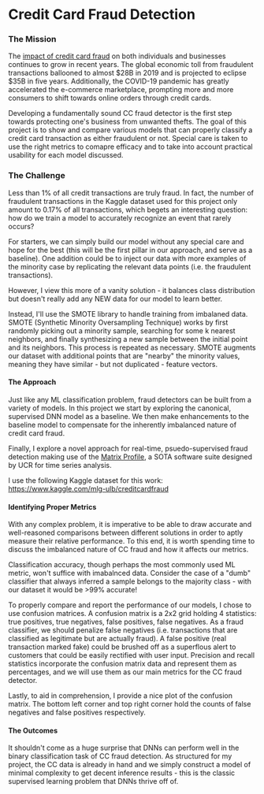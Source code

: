 # Credit Card Fraud Detection

### The Mission

The [impact of credit card fraud](https://www.prnewswire.com/news-releases/payment-card-fraud-losses-reach-27-85-billion-300963232.html) on both individuals and businesses continues to grow in recent years. The global economic toll from fraudulent transactions ballooned to almost $28B in 2019 and is projected to eclipse $35B in five years. Additionally, the COVID-19 pandemic has greatly accelerated the e-commerce marketplace, prompting more and more consumers to shift towards online orders through credit cards. 

Developing a fundamentally sound CC fraud detector is the first step towards protecting one's business from unwanted thefts. The goal of this project is to show and compare various models that can properly classify a credit card transaction as either fraudulent or not. Special care is taken to use the right metrics to comapre efficacy and to take into account practical usability for each model discussed. 

### The Challenge 

Less than 1% of all credit transactions are truly fraud. In fact, the number of fraudulent transactions in the Kaggle dataset used for this project only amount to 0.17% of all transactions, which begets an interesting question: how do we train a model to accurately recognize an event that rarely occurs? 

For starters, we can simply build our model without any special care and hope for the best (this will be the first pillar in our approach, and serve as a baseline). One addition could be to inject our data with more examples of the minority case by replicating the relevant data points (i.e. the fraudulent transactions).

However, I view this more of a vanity solution - it balances class distribution but doesn't really add any NEW data for our model to learn better. 

Instead, I'll use the SMOTE library to handle training from imbalaned data. SMOTE (Synthetic Minority Oversampling Technique) works by first randomly picking out a minority sample, searching for some k nearest neighbors, and finally synthesizing a new sample between the initial point and its neighbors. This process is repeated as necessary. SMOTE augments our dataset with additional points that are "nearby" the minority values, meaning they have similar - but not duplicated - feature vectors.


#### The Approach

Just like any ML classification problem, fraud detectors can be built from a variety of models. In this project we start by exploring the canonical, supervised DNN model as a baseline. We then make enhancements to the baseline model to compensate for the inherently imbalanced nature of credit card fraud.

Finally, I explore a novel approach for real-time, psuedo-supervised fraud detection making use of the [Matrix Profile](https://www.cs.ucr.edu/~eamonn/MatrixProfile.html), a SOTA software suite designed by UCR for time series analysis. 

I use the following Kaggle dataset for this work: https://www.kaggle.com/mlg-ulb/creditcardfraud

#### Identifying Proper Metrics 

With any complex problem, it is imperative to be able to draw accurate and well-reasoned comparisons between different solutions in order to aptly measure their relative performance. To this end, it is worth spending time to discuss the imbalanced nature of CC fraud and how it affects our metrics. 

Classification accuracy, though perhaps the most commonly used ML metric, won't suffice with imabalnced data. Consider the case of a "dumb" classifier that always inferred a sample belongs to the majority class - with our dataset it would be >99% accurate! 

To properly compare and report the performance of our models, I chose to use confusion matrices. A confusion matrix is a 2x2 grid holding 4 statistics: true positives, true negatives, false positives, false negatives. As a fraud classifier, we should penalize false negatives (i.e. transactions that are classified as legitimate but are actually fraud). A false positive (real transaction marked fake) could be brushed off as a superflous alert to customers that could be easily rectified with user input. Precision and recall statistics incorporate the confusion matrix data and represent them as percentages, and we will use them as our main metrics for the CC fraud detector.

Lastly, to aid in comprehension, I provide a nice plot of the confusion matrix. The bottom left corner and top right corner hold the counts of false negatives and false positives respectively.

#### The Outcomes 

It shouldn't come as a huge surprise that DNNs can perform well in the binary classification task of CC fraud detection. As structured for my project, the CC data is already in hand and we simply construct a model of minimal complexity to get decent inference results - this is the classic supervised learning problem that DNNs thrive off of. 
 
